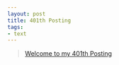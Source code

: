 ```yaml
---
layout: post
title: 401th Posting
tags: 
- text
---
```


> [Welcome to my 401th Posting](https://janghan-kor.tistory.com/1552)

